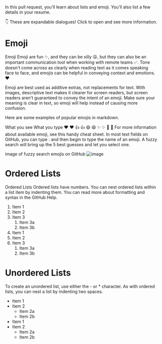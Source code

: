 In this pull request, you'll learn about lists and emoji. You'll also list a few details in your resume.

👇 These are expandable dialogues! Click to open and see more information.

# Emoji
Emoji
Emoji are fun ✨, and they can be silly 😜, but they can also be an important communication tool when working with remote teams ✅. Tone doesn't come across as clearly when reading text as it comes speaking face to face, and emojis can be helpful in conveying context and emotions. ❤️

Emoji are best used as additive extras, not replacements for text. With images, descriptive text makes it clearer for screen readers, but screen readers aren't guaranteed to convey the intent of an emoji. Make sure your meaning is clear in text, so emoji will help instead of causing more confusion.

Here are some examples of popular emojis in markdown.

What you see	What you type
❤️	:heart:
👍	:+1:
😄	:smile:
✨	:sparkles:
🎉	:tada:
For more information about available emoji, see this handy cheat sheet. In most text fields on GitHub, you can type : and then begin to type the name of an emoji. A fuzzy search will bring up the 5 best guesses and let you select one.

image of fuzzy search emojis on GitHub
![image](https://user-images.githubusercontent.com/101885651/161388874-486511e1-fc2c-4174-9997-3b9a5e081573.png)
# Ordered Lists
Ordered Lists
Ordered lists have numbers. You can nest ordered lists within a list item by indenting them. You can read more about formatting and syntax in the GitHub Help.

1. Item 1
2. Item 2
3. Item 3
   1. Item 3a
   2. Item 3b
1. Item 1
2. Item 2
3. Item 3
   1. Item 3a
   2. Item 3b
# Unordered Lists
To create an unordered list, use either the - or * character. As with ordered lists, you can nest a list by indenting two spaces.

* Item 1
* Item 2
  * Item 2a
  * Item 2b
* Item 1
* Item 2
  * Item 2a
  * Item 2b
